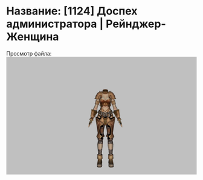 # Название: [1124] Доспех администратора | Рейнджер-Женщина

Просмотр файла:
![p030000.png](p030000.png)